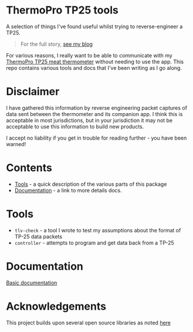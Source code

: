 # ThermoPro TP25 tools

A selection of things I've found useful whilst trying to reverse-engineer a TP25.

> For the full story, [see my blog](https://martys.blog/posts/thermopro)

For various reasons, I really want to be able to communicate with my
[ThermoPro TP25 meat thermometer](https://buythermopro.com/product/tp25/) without needing to use the app. This repo
contains various tools and docs that I've been writing as I go along.

# Disclaimer

I have gathered this information by reverse engineering packet captures of data sent between the thermometer and its
companion app. I think this is acceptable in most jurisdictions, but in your jurisdiction it may not be acceptable to
use this information to build new products.

I accept no liability if you get in trouble for reading further - you have been warned!

# Contents

* [Tools](#tools) - a quick description of the various parts of this package
* [Documentation](#documentation) - a link to more details docs.

# Tools

* `tlv-check` - a tool I wrote to test my assumptions about the format of TP-25 data packets
* `controller` - attempts to program and get data back from a TP-25

# Documentation

[Basic documentation](docs/index.md)

# Acknowledgements

This project builds upon several open source libraries as noted [here](docs/os-acknowledgements.md)
